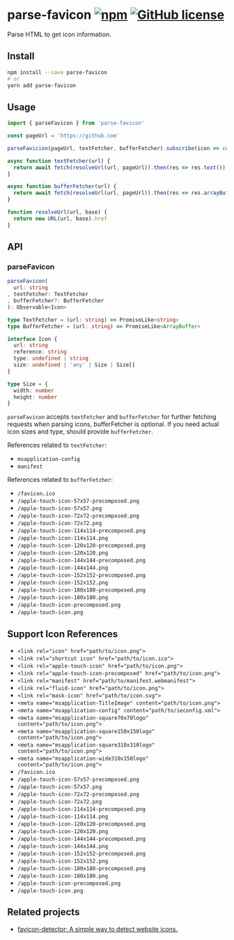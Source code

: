 # parse-favicon [![npm](https://img.shields.io/npm/v/parse-favicon.svg?maxAge=86400)](https://www.npmjs.com/package/parse-favicon) [![GitHub license](https://img.shields.io/badge/license-MIT-blue.svg)](https://raw.githubusercontent.com/BlackGlory/parse-favicon/master/LICENSE)

Parse HTML to get icon information.

## Install

```sh
npm install --save parse-favicon
# or
yarn add parse-favicon
```

## Usage

```js
import { parseFavicon } from 'parse-favicon'

const pageUrl = 'https://github.com'

parseFavicion(pageUrl, textFetcher, bufferFetcher).subscribe(icon => console.log(icon))

async function textFetcher(url) {
  return await fetch(resolveUrl(url, pageUrl)).then(res => res.text())
}

async function bufferFetcher(url) {
  return await fetch(resolveUrl(url, pageUrl)).then(res => res.arrayBuffer())
}

function resolveUrl(url, base) {
  return new URL(url, base).href
}
```

## API

### parseFavicon

```ts
parseFavicon(
  url: string
, textFetcher: TextFetcher
, bufferFetcher?: BufferFetcher
): Observable<Icon>

type TextFetcher = (url: string) => PromiseLike<string>
type BufferFetcher = (url: string) => PromiseLike<ArrayBuffer>

interface Icon {
  url: string
  reference: string
  type: undefined | string
  size: undefined | 'any' | Size | Size[]
}

type Size = {
  width: number
  height: number
}
```

`parseFavicon` accepts `textFetcher` and `bufferFetcher` for further fetching requests when parsing icons, bufferFetcher is optional.
If you need actual icon sizes and type, should provide `bufferFetcher`.

References related to `textFetcher`:
* `msapplication-config`
* `manifest`

References related to `bufferFetcher`:
* `/favicon.ico`
* `/apple-touch-icon-57x57-precomposed.png`
* `/apple-touch-icon-57x57.png`
* `/apple-touch-icon-72x72-precomposed.png`
* `/apple-touch-icon-72x72.png`
* `/apple-touch-icon-114x114-precomposed.png`
* `/apple-touch-icon-114x114.png`
* `/apple-touch-icon-120x120-precomposed.png`
* `/apple-touch-icon-120x120.png`
* `/apple-touch-icon-144x144-precomposed.png`
* `/apple-touch-icon-144x144.png`
* `/apple-touch-icon-152x152-precomposed.png`
* `/apple-touch-icon-152x152.png`
* `/apple-touch-icon-180x180-precomposed.png`
* `/apple-touch-icon-180x180.png`
* `/apple-touch-icon-precomposed.png`
* `/apple-touch-icon.png`

## Support Icon References

* `<link rel="icon" href="path/to/icon.png">`
* `<link rel="shortcut icon" href="path/to/icon.ico">`
* `<link rel="apple-touch-icon" href="path/to/icon.png">`
* `<link rel="apple-touch-icon-precomposed" href="path/to/icon.png">`
* `<link rel="manifest" href="path/to/manifest.webmanifest">`
* `<link rel="fluid-icon" href="path/to/icon.png">`
* `<link rel="mask-icon" href="path/to/icon.svg">`
* `<meta name="msapplication-TitleImage" content="path/to/icon.png">`
* `<meta name="msapplication-config" content="path/to/ieconfig.xml">`
* `<meta name="msapplication-square70x70logo" content="path/to/icon.png">`
* `<meta name="msapplication-square150x150logo" content="path/to/icon.png">`
* `<meta name="msapplication-square310x310logo" content="path/to/icon.png">`
* `<meta name="msapplication-wide310x150logo" content="path/to/icon.png">`
* `/favicon.ico`
* `/apple-touch-icon-57x57-precomposed.png`
* `/apple-touch-icon-57x57.png`
* `/apple-touch-icon-72x72-precomposed.png`
* `/apple-touch-icon-72x72.png`
* `/apple-touch-icon-114x114-precomposed.png`
* `/apple-touch-icon-114x114.png`
* `/apple-touch-icon-120x120-precomposed.png`
* `/apple-touch-icon-120x120.png`
* `/apple-touch-icon-144x144-precomposed.png`
* `/apple-touch-icon-144x144.png`
* `/apple-touch-icon-152x152-precomposed.png`
* `/apple-touch-icon-152x152.png`
* `/apple-touch-icon-180x180-precomposed.png`
* `/apple-touch-icon-180x180.png`
* `/apple-touch-icon-precomposed.png`
* `/apple-touch-icon.png`

## Related projects

* [favicon-detector: A simple way to detect website icons.](https://github.com/BlackGlory/favicon-detector)
